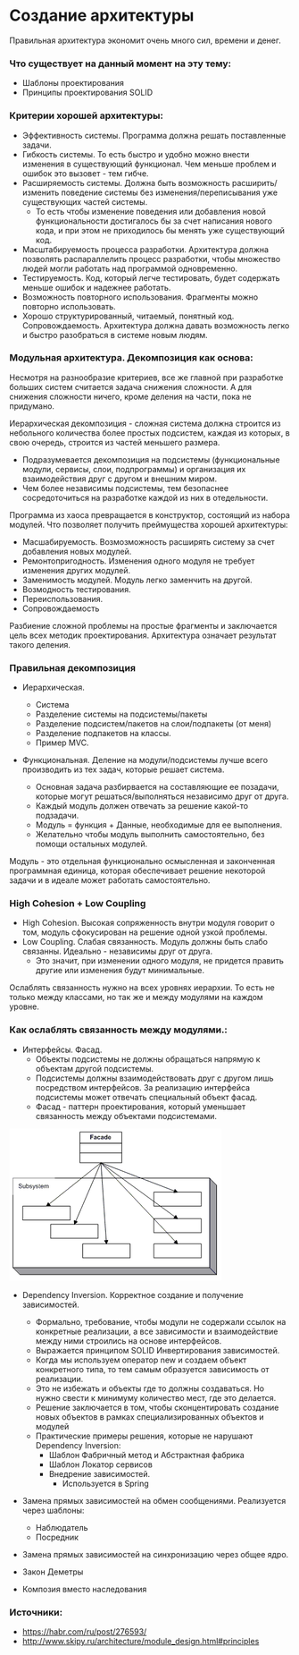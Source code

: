 # Создание архитектуры 
Правильная архитектура экономит очень много сил, времени и денег.

### Что существует на данный момент на эту тему: 
  - Шаблоны проектирования
  - Принципы проектирования SOLID
  

### Критерии хорошей архитектуры:
  - Эффективность системы. Программа должна решать поставленные задачи.
  - Гибкость системы. То есть быстро и удобно можно внести изменения в существующий функционал. Чем меньше проблем и ошибок это вызовет - тем гибче.
  - Расширяемость системы. Должна быть возможность расширить/изменить поведение системы без изменения/переписывания уже существующих частей системы. 
    - То есть чтобы изменение поведения или добавления новой функциональности достигалось бы за счет написания нового кода, и при этом не приходилось бы менять уже существующий код.
  - Масштабируемость процесса разработки. Архитектура должна позволять распараллелить процесс разработки, чтобы множество людей могли работать над программой одновременно.
  - Тестируемость. Код, который легче тестировать, будет содержать меньше ошибок и надежнее работать.
  - Возможность повторного использования. Фрагменты можно повторно использовать.
  - Хорошо структурированный, читаемый, понятный код. Сопровождаемость. Архитектура должна давать возможность легко и быстро разобраться в системе новым людям.
  
  
### Модульная архитектура. Декомпозиция как основа: 
Несмотря на разнообразие критериев, все же главной при разработке больших систем считается задача снижения сложности. А для снижения сложности ничего, кроме деления на части, пока не придумано. 

Иерархическая декомпозиция - сложная система должна строится из небольного количества более простых подсистем, каждая из которых, в свою очередь, строится из частей меньшего размера.
  - Подразумевается декомпозиция на подсистемы (функциональные модули, сервисы, слои, подпрограммы) и организация их взаимодействия друг с другом и внешним миром.
  - Чем более независимы подсистемы, тем безопаснее сосредоточиться на разработке каждой из них в отедельности.
  
Программа из хаоса превращается в конструктор, состоящий из набора модулей. Что позволяет получить преймущества хорошей архитектуры:
  - Масшабируемость. Возмозможность расширять систему за счет добавления новых модулей.
  - Ремонтопригодность. Изменения одного модуля не требует изменения других модулей. 
  - Заменимость модулей. Модуль легко заменчить на другой.
  - Возмодность тестирования.
  - Переиспользования.
  - Сопровождаемость

Разбиение сложной проблемы на простые фрагменты и заключается цель всех методик проектирования. 
Архитектура означает результат такого деления. 


### Правильная декомпозиция
  - Иерархическая.
    - Система
    - Разделение системы на подсистемы/пакеты
	- Разделение подсистем/пакетов на слои/подпакеты (от меня)
    - Разделение подпакетов на классы. 
    - Пример MVC.
  
  - Функциональная. Деление на модули/подсистемы лучше всего производить из тех задач, которые решает система. 
    - Основная задача разбирвается на составляющие ее позадачи, которые могут решаться/выполняться независимо друг от друга.
    - Каждый модуль должен отвечать за решение какой-то подзадачи. 
    - Модуль = функция + Данные, необходимые для ее выполнения.
    - Желательно чтобы модуль выполнить самостоятельно, без помощи остальных модулей. 

Модуль - это отдельная функционально осмысленная и законченная программная единица, которая обеспечивает решение некоторой задачи и в идеале может работать самостоятельно.

	
### High Cohesion + Low Coupling
  
  - High Cohesion. Высокая сопряженность внутри модуля говорит о том, модуль сфокусирован на решение одной узкой проблемы. 
  - Low Coupling. Слабая связанность. Модуль должны быть слабо связанны. Идеально - независимы друг от друга.
    - Это значит, при изменении одного модуля, не придется править другие или изменения будут минимальные.
	
Ослаблять связанность нужно на всех уровнях иерархии. То есть не только между классами, но так же и между модулями на каждом уровне.


### Как ослаблять связанность между модулями.: 

  - Интерфейсы. Фасад. 
    - Объекты подсистемы не должны обращаться напрямую к объектам другой подсистемы.
	- Подсистемы должны взаимодействовать друг с другом лишь посредством интерфейсов. За реализацию интерфейса подсистемы может отвечать специальный объект фасад.
	- Фасад - паттерн проектирования, который уменьшает связанность между объектами подсистемами.

![alt text](Facade1.gif)
  
  - Dependency Inversion. Корректное создание и получение зависимостей. 
    - Формально, требование, чтобы модули не содержали ссылок на конкретные реализации, а все зависимости и взаимодействие между ними строились на основе интерфейсов.
	- Выражается принципом SOLID Инвертирования зависимостей.
	- Когда мы используем оператор new и создаем объект конкретного типа, то тем самым образуется зависимость от реализации.
	- Это не избежать и объекты где то должны создаваться. Но нужно свести к минимуму количество мест, где это делается.
	- Решение заключается в том, чтобы сконцентировать создание новых объектов в рамках специализированных объектов и модулей
	- Практические примеры решения, которые не нарушают Dependency Inversion:
	  - Шаблон Фабричный метод и Абстрактная фабрика
	  - Шаблон Локатор сервисов
	  - Внедрение зависимостей.
	    - Используется в Spring
  
  - Замена прямых зависимостей на обмен сообщениями. Реализуется через шаблоны: 
    - Наблюдатель
    - Посредник
  
  - Замена прямых зависимостей на синхронизацию через общее ядро.
  
  - Закон Деметры

  - Композия вместо наследования   


### Источники: 
  - https://habr.com/ru/post/276593/
  - http://www.skipy.ru/architecture/module_design.html#principles
  